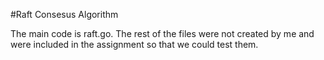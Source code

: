 #Raft Consesus Algorithm

The main code is raft.go. The rest of the files were not created by me and were included in the assignment so that we could test them.
